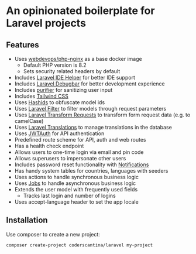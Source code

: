 # An opinionated boilerplate for Laravel projects

## Features

- Uses [webdevops/php-nginx](https://hub.docker.com/r/webdevops/php-nginx) as a base docker image
  - Default PHP version is 8.2
  - Sets security related headers by default
- Includes [Laravel IDE Helper](https://github.com/barryvdh/laravel-ide-helper) for better IDE support
- Includes [Laravel Debugbar](https://github.com/barryvdh/laravel-debugbar) for better development experience
- Includes [purifier](https://github.com/mewebstudio/Purifier) for sanitizing user input
- Includes [Tailwind CSS](https://tailwindcss.com/)
- Uses [Hashids](https://github.com/coderscantina/hashidable) to obfuscate model ids
- Uses [Laravel Filter](https://github.com/coderscantina/filter) to filter models through request parameters
- Uses [Laravel Transform Requests](https://github.com/coderscantina/laravel-transform-requests) to transform form request data (e.g. to camelCase)
- Uses [Laravel Translations](https://github.com/coderscantina/laravel-translations) to manage translations in the database
- Uses [JWTAuth](https://github.com/tymondesigns/jwt-auth) for API authentication
- Predefined route scheme for API, auth and web routes
- Has a health check endpoint
- Allows users to one-time login via email and pin code
- Allows superusers to impersonate other users
- Includes password reset functionality with [Notifications](https://laravel.com/docs/10.x/notifications)
- Has handy system tables for countries, languages with seeders
- Uses actions to handle synchronous business logic
- Uses [Jobs](https://laravel.com/docs/10.x/queues#creating-jobs) to handle asynchronous business logic
- Extends the user model with frequently used fields 
  - Tracks last login and number of logins 
- Uses accept-language header to set the app locale

## Installation

Use composer to create a new project:

```shell
composer create-project coderscantina/laravel my-project
```
